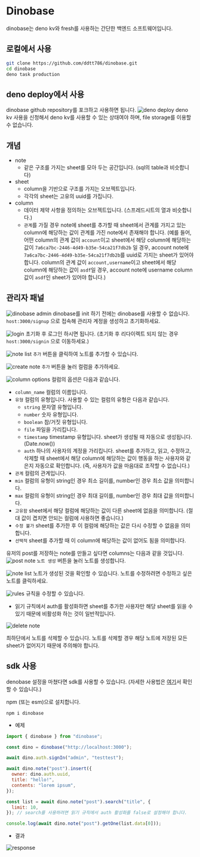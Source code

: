 # Dinobase

dinobase는 deno kv와 fresh를 사용하는 간단한 백엔드 소프트웨어입니다.

## 로컬에서 사용

```bash
git clone https://github.com/ddtt786/dinobase.git
cd dinobase
deno task production
```

## deno deploy에서 사용

dinobase github repository를 포크하고 사용하면 됩니다.
![deno deploy](images/deno_deploy.png) deno kv 사용을 신청해서 deno kv를 사용할
수 있는 상태여야 하며, file storage를 이용할 수 없습니다.

## 개념

- note
  - 같은 구조를 가지는 sheet를 모아 두는 공간입니다. (sql의 table과 비슷합니다)
- sheet
  - column을 기반으로 구조를 가지는 오브젝트입니다.
  - 각각의 sheet는 고유의 uuid를 가집니다.
- column
  - 데이터 제약 사항을 정의하는 오브젝트입니다. (스프레드시트의 열과
    비슷합니다.)
  - `관계`를 가질 경우 note에 sheet를 추가할 때 sheet에서 관계를 가지고 있는
    column에 해당하는 값이 관계를 가진 note에서 존재해야 합니다. (예를 들어,
    어떤 column의 관계 값이 `account`이고 sheet에서 해당 column에 해당하는 값이
    `7a6ca7bc-2446-4d49-b35e-54ca21f7db2b` 일 경우, account note에
    `7a6ca7bc-2446-4d49-b35e-54ca21f7db2b`를 uuid로 가지는 sheet가 있어야
    합니다. column의 관계 값이 `account,username`이고 sheet에서 해당 column에
    해당하는 값이 `asdf`일 경우, account note에 username column 값이 `asdf`인
    sheet가 있어야 합니다.)

## 관리자 패널

![dinobase admin](images/dinobase_admin.png) dinobase를 init 하기 전에는
dinobase를 사용할 수 없습니다. `host:3000/signup` 으로 접속해 관리자 계정을
생성하고 초기화하세요.

![login](images/login.png) 초기화 후 로그인 하시면 됩니다. (초기화 후 리다이렉트
되지 않는 경우 `host:3000/signin` 으로 이동하세요.)

![note list](images/note_list.png) `추가` 버튼을 클릭하여 노트를 추가할 수
있습니다.

![create note](images/create_note.png) `추가` 버튼을 눌러 컬럼을 추가하세요.

![column options](images/column_options.png) 컬럼의 옵션은 다음과 같습니다.

- `column_name` 컬럼의 이름입니다.
- `유형` 컬럼의 유형입니다. 사용할 수 있는 컬럼의 유형은 다음과 같습니다.
  - `string` 문자열 유형입니다.
  - `number` 숫자 유형입니다.
  - `boolean` 참/거짓 유형입니다.
  - `file` 파일을 가리킵니다.
  - `timestamp` timestamp 유형입니다. sheet가 생성될 때 자동으로 생성됩니다.
    (Date.now())
  - `auth` 하나의 사용자의 계정을 가리킵니다. sheet를 추가하고, 읽고, 수정하고,
    삭제할 때 sheet에서 해당 column에 해당하는 값이 행동을 하는 사용자와 같은지
    자동으로 확인합니다. (즉, 사용자가 값을 마음대로 조작할 수 없습니다.)
- `관계` 컬럼의 관계입니다.
- `min` 컬럼의 유형이 string인 경우 최소 길이를, number인 경우 최소 값을
  의미합니다.
- `max` 컬럼의 유형이 string인 경우 최대 길이를, number인 경우 최대 값을
  의미합니다.
- `고유함` sheet에서 해당 컬럼에 해당하는 값이 다른 sheet에 없음을 의미합니다.
  (절대 값이 겹치면 안되는 컬럼에 사용하면 좋습니다.)
- `수정 불가` sheet를 추가한 후 이 컬럼에 해당하는 값은 다시 수정할 수 없음을
  의미합니다.
- `선택적` sheet를 추가할 때 이 column에 해당하는 값이 없어도 됨을 의미합니다.

유저의 post를 저장하는 note를 만들고 싶다면 columns는 다음과 같을 것입니다.
![post note](images/post_note.png) `노트 생성` 버튼을 눌러 노트를 생성합니다.

![note list](images/note_list.2.png) 노트가 생성된 것을 확인할 수 있습니다.
노트를 수정하려면 수정하고 싶은 노트를 클릭하세요.

![rules](images/rules.png) 규칙을 수정할 수 있습니다.

- 읽기 규칙에서 auth를 활성화하면 sheet를 추가한 사용자만 해당 sheet를 읽을 수
  있기 때문에 비활성화 하는 것이 일반적입니다.

![delete note](images/delete_note.png)

최하단에서 노트를 삭제할 수 있습니다. 노트를 삭제할 경우 해당 노트에 저장된 모든
sheet가 없어지기 때문에 주의해야 합니다.

## sdk 사용

denobase 설정을 마쳤다면 sdk를 사용할 수 있습니다. (자세한 사용법은
[여기](https://github.com/ddtt786/dinobasesdk)서 확인할 수 있습니다.)

npm (또는 esm)으로 설치합니다.

```
npm i dinobase
```

- 예제

```js
import { dinobase } from "dinobase";

const dino = dinobase("http://localhost:3000");

await dino.auth.signIn("admin", "testtest");

await dino.note("post").insert({
  owner: dino.auth.uuid,
  title: "hello!",
  contents: "lorem ipsum",
});

const list = await dino.note("post").search("title", {
  limit: 10,
}); // search를 사용하려면 읽기 규칙에서 auth 활성화를 false로 설정해야 합니다.

console.log(await dino.note("post").getOne(list.data[0]));
```

- 결과

![response](images/res.png)
